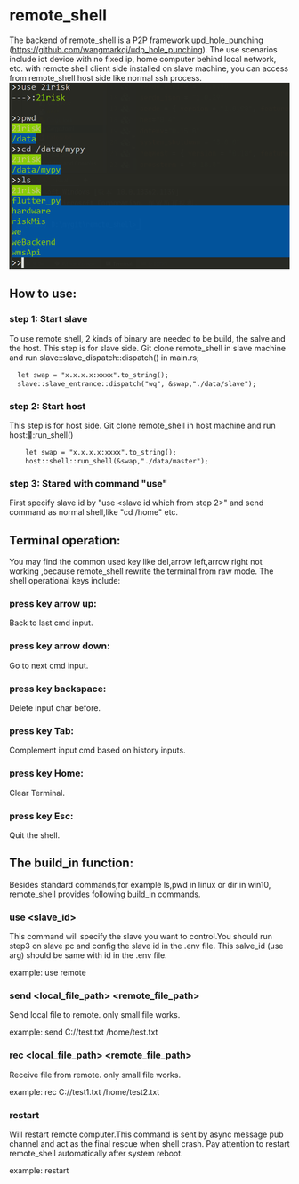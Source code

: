 # remote_shell
The backend of remote_shell is a P2P framework upd_hole_punching (https://github.com/wangmarkqi/udp_hole_punching). The use scenarios include iot device with no fixed ip, home computer behind local network, etc. with remote shell client side installed on slave machine, you can access from remote_shell host side like normal ssh process.
![avatar](./data/demo.jpg)

## How to use:


### step 1: Start slave 
To use remote shell, 2 kinds of binary are needed to be build, the salve and the host. This step is for slave side. 
Git clone remote_shell in slave machine and run slave::slave_dispatch::dispatch() in main.rs;
```
  let swap = "x.x.x.x:xxxx".to_string();
  slave::slave_entrance::dispatch("wq", &swap,"./data/slave");

```


### step 2: Start host 
This step  is for host side. 
Git clone remote_shell in host machine and run host::shell::run_shell()
```
    let swap = "x.x.x.x:xxxx".to_string();
    host::shell::run_shell(&swap,"./data/master");

```

### step 3: Stared with command "use"
 First specify slave id by "use <slave id which from step 2>" and send command as normal shell,like "cd /home" etc. 


## Terminal operation:
 You may find the common used key like del,arrow left,arrow right not working ,because remote_shell rewrite the terminal from raw mode. The shell operational keys include:

###  press key arrow up:
Back to last cmd input.

###  press key arrow down:
Go to next cmd input.

###  press key backspace:
Delete input char before.

###  press key Tab:
Complement input cmd based on history inputs.

###  press key Home:
Clear Terminal.

###  press key Esc:
Quit the shell.

## The build_in function: 
Besides standard commands,for example ls,pwd in linux or dir in win10, remote_shell provides following build_in commands. 
### use <slave_id>
This command will specify the slave you want to control.You should run step3 on slave pc and config the slave id in the .env file. This salve_id (use arg) should be same with id in the .env file.

example: use remote

### send <local_file_path> <remote_file_path>
Send local file to remote. only small file works.

example: send C://test.txt /home/test.txt
### rec <local_file_path> <remote_file_path>
Receive file from remote. only small file works.

example: rec C://test1.txt /home/test2.txt

### restart
Will restart remote computer.This command is sent by async message pub channel and act as the final rescue when shell crash. Pay attention to restart remote_shell automatically after system reboot.

example: restart

